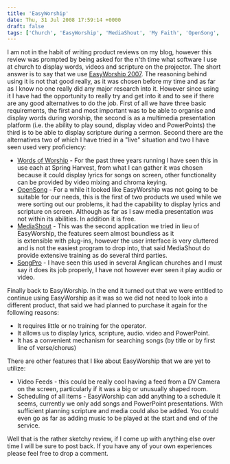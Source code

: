 ```yaml
---
title: 'EasyWorship'
date: Thu, 31 Jul 2008 17:59:14 +0000
draft: false
tags: ['Church', 'EasyWorship', 'MediaShout', 'My Faith', 'OpenSong', 'Presentation', 'SongPro', 'Words of Worship']
---
```


I am not in the habit of writing product reviews on my blog, however this review was prompted by being asked for the n'th time what software I use at church to display words, videos and scripture on the projector. The short answer is to say that we use [EasyWorship 2007](http://www.easyworship.com/). The reasoning behind using it is not that good really, as it was chosen before my time and as far as I know no one really did any major research into it. However since using it I have had the opportunity to really try and get into it and to see if there are any good alternatives to do the job. First of all we have three basic requirements, the first and most important was to be able to organise and display words during worship, the second is as a multimedia presentation platform (i.e. the ability to play sound, display video and PowerPoints) the third is to be able to display scripture during a sermon. Second there are the alternatives two of which I have tried in a "live" situation and two I have seen used very proficiency:

*   [Words of Worship](http://www.wordsofworship.com/) - For the past three years running I have seen this in use each at Spring Harvest, from what I can gather it was chosen because it could display lyrics for songs on screen, other functionality can be provided by video mixing and chroma keying.
*   [OpenSong](http://www.opensong.org/) - For a while it looked like EasyWorship was not going to be suitable for our needs, this is the first of two products we used while we were sorting out our problems, it had the capability to display lyrics and scripture on screen. Although as far as I saw media presentation was not within its abilities. In addition it is free.
*   [MediaShout](http://www.mediashout.com/) - This was the second application we tried in lieu of EasyWorship, the features seem almost boundless as it is extensible with plug-ins, however the user interface is very cluttered and is not the easiest program to drop into, that said MediaShout do provide extensive training as do several third parties.
*   [SongPro](https://www.creationsoftware.com/) - I have seen this used in several Anglican churches and I must say it does its job properly, I have not however ever seen it play audio or video.

Finally back to EasyWorship. In the end it turned out that we were entitled to continue using EasyWorship as it was so we did not need to look into a different product, that said we had planned to purchase it again for the following reasons:

*   It requires little or no training for the operator.
*   It allows us to display lyrics, scripture, audio. video and PowerPoint.
*   It has a convenient mechanism for searching songs (by title or by first line of verse/chorus)

There are other features that I like about EasyWorship that we are yet to utilize:

*   Video Feeds - this could be really cool having a feed from a DV Camera on the screen, particularly if it was a big or unusually shaped room.
*   Scheduling of all items - EasyWorship can add anything to a schedule it seems, currently we only add songs and PowerPoint presentations. With sufficient planning scripture and media could also be added. You could even go as far as adding music to be played at the start and end of the service.

Well that is the rather sketchy review, if I come up with anything else over time I will be sure to post back. If you have any of your own experiences please feel free to drop a comment.
